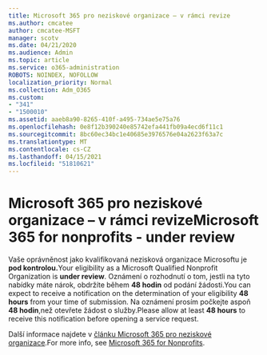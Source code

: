 ```yaml
---
title: Microsoft 365 pro neziskové organizace – v rámci revize
ms.author: cmcatee
author: cmcatee-MSFT
manager: scotv
ms.date: 04/21/2020
ms.audience: Admin
ms.topic: article
ms.service: o365-administration
ROBOTS: NOINDEX, NOFOLLOW
localization_priority: Normal
ms.collection: Adm_O365
ms.custom:
- "341"
- "1500010"
ms.assetid: aaeb8a90-8265-410f-a495-734ae5e75a76
ms.openlocfilehash: 0e8f12b390240e85742efa441fb09a4ecd6f11c1
ms.sourcegitcommit: 8bc60ec34bc1e40685e3976576e04a2623f63a7c
ms.translationtype: MT
ms.contentlocale: cs-CZ
ms.lasthandoff: 04/15/2021
ms.locfileid: "51810621"
---
```

# <a name="microsoft-365-for-nonprofits---under-review"></a><span data-ttu-id="f7114-102">Microsoft 365 pro neziskové organizace – v rámci revize</span><span class="sxs-lookup"><span data-stu-id="f7114-102">Microsoft 365 for nonprofits - under review</span></span>

<span data-ttu-id="f7114-103">Vaše oprávněnost jako kvalifikovaná nezisková organizace Microsoftu je **pod kontrolou.**</span><span class="sxs-lookup"><span data-stu-id="f7114-103">Your eligibility as a Microsoft Qualified Nonprofit Organization is **under review**.</span></span> <span data-ttu-id="f7114-104">Oznámení o rozhodnutí o tom, jestli na tyto nabídky máte nárok, obdržíte během **48 hodin** od podání žádosti.</span><span class="sxs-lookup"><span data-stu-id="f7114-104">You can expect to receive a notification on the determination of your eligibility **48 hours** from your time of submission.</span></span> <span data-ttu-id="f7114-105">Na oznámení prosím počkejte aspoň **48 hodin**,než otevřete žádost o služby.</span><span class="sxs-lookup"><span data-stu-id="f7114-105">Please allow at least **48 hours** to receive this notification before opening a service request.</span></span> 

<span data-ttu-id="f7114-106">Další informace najdete v [článku Microsoft 365 pro neziskové organizace](https://www.microsoft.com/nonprofits/microsoft-365).</span><span class="sxs-lookup"><span data-stu-id="f7114-106">For more info, see [Microsoft 365 for Nonprofits](https://www.microsoft.com/nonprofits/microsoft-365).</span></span> 
